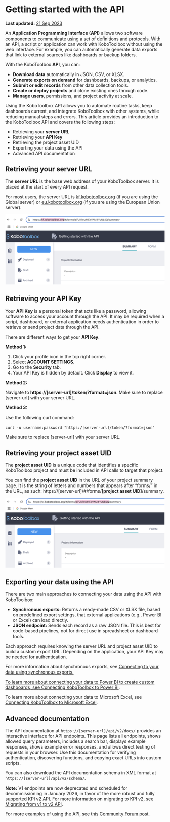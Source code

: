 # Getting started with the API
**Last updated:** <a href="https://github.com/kobotoolbox/docs/blob/c1ec1ffac3e8a3484605d65c6e3926546c806170/source/api.md" class="reference">21 Sep 2023</a>

An **Application Programming Interface (API)** allows two software components to communicate using a set of definitions and protocols. With an API, a script or application can work with KoboToolbox without using the web interface. For example, you can automatically generate data exports that link to external sources like dashboards or backup folders.

With the KoboToolbox **API**, you can:

- **Download data** automatically in JSON, CSV, or XLSX.
- **Generate exports on demand** for dashboards, backups, or analytics.
- **Submit or edit records** from other data collection tools.
- **Create or deploy projects** and clone existing ones through code.
- **Manage users**, permissions, and project activity at scale.

Using the KoboToolbox API allows you to automate routine tasks, keep dashboards current, and integrate KoboToolbox with other systems, while reducing manual steps and errors. This article provides an introduction to the KoboToolbox API and covers the following steps:

- Retrieving your **server URL**
- Retrieving your **API Key**
- Retrieving the project asset UID
- Exporting your data using the API
- Advanced API documentation

## Retrieving your server URL
The **server URL** is the base web address of your KoboToolbox server. It is placed at the start of every API request.

For most users, the server URL is [kf.kobotoolbox.org](https://kf.kobotoolbox.org/) (if you are using the Global server) or [eu.kobotoolbox.org](https://eu.kobotoolbox.org/) (if you are using the European Union server). 

![Retrieve server URL](images/api/server_URL.png) 

## Retrieving your API Key
Your **API Key** is a personal token that acts like a password, allowing software to access your account through the API. It may be required when a script, dashboard, or external application needs authentication in order to retrieve or send project data through the API. 

There are different ways to get your **API Key**.

**Method 1:**

1. Click your profile icon in the top right corner.
2. Select **ACCOUNT SETTINGS**.
3. Go to the **Security** tab.
4. Your API Key is hidden by default. Click **Display** to view it.
   
**Method 2:**

Navigate to **https://[server-url]/token/?format=json**. Make sure to replace [server-url] with your server URL.

**Method 3:**

Use the following curl command:

`curl -u username:password "https:/[server-url]/token/?format=json"`

Make sure to replace [server-url] with your server URL.

## Retrieving your project asset UID

The **project asset UID** is a unique code that identifies a specific KoboToolbox project and must be included in API calls to target that project. 

You can find the **project asset UID** in the URL of your project summary page. It is the string of letters and numbers that appears after “forms/” in the URL, as such: https://[server-url]/#/forms/**[project asset UID]**/summary.

![Retrieving project asset UID](images/api/project_UID.png)

## Exporting your data using the API

There are two main approaches to connecting your data using the API with KoboToolbox:

- **Synchronous exports:** Returns a ready-made CSV or XLSX file, based on predefined export settings, that external applications (e.g., Power BI or Excel) can load directly.
- **JSON endpoint:** Sends each record as a raw JSON file. This is best for code-based pipelines, not for direct use in spreadsheet or dashboard tools.
  
Each approach requires knowing the server URL and project asset UID to build a custom export URL. Depending on the application, your API Key may be needed for authentication. 

<p class="note">
    For more information about synchronous exports, see <a href="https://support.kobotoolbox.org/synchronous_exports.html">Connecting to your data using synchronous exports</ahref</a>. 

To learn more about connecting your data to Power BI to create custom dashboards, see <a href="https://support.kobotoolbox.org/pulling_data_into_powerbi.html">Connecting KoboToolbox to Power BI</a>. 

To learn more about connecting your data to Microsoft Excel, see <a href="https://support.kobotoolbox.org/pulling_data_into_excelquery.html">Connecting KoboToolbox to Microsoft Excel</a>.
</p>

## Advanced documentation

The API documentation at `https://[server-url]/api/v2/docs/` provides an interactive interface for API endpoints. This page lists all endpoints, shows allowed query parameters, includes a search bar, displays example responses, shows example error responses, and allows direct testing of requests in your browser. Use this documentation for verifying authentication, discovering functions, and copying exact URLs into custom scripts.

You can also download the API documentation schema in XML format at `https://[server-url]/api/v2/schema/`.

<p class="note">
    <strong>Note:</strong> V1 endpoints are now deprecated and scheduled for decommissioning in January 2026, in favor of the more robust and fully supported KPI v2 API. For more information on migrating to KPI v2, see <a href="https://support.kobotoolbox.org/migrating_api.html">Migrating from v1 to v2 API</a>.
</p>

For more examples of using the API, see this [Community Forum post](https://community.kobotoolbox.org/t/kobo-api-examples-using-new-kpi-endpoints/2742).
